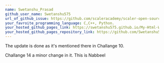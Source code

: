 ```yaml
---
name: Swetanshu_Prasad
github_user_name: Swetanshu575
url_of_github_issue: https://github.com/scaleracademy/scaler-open-source-september-challenge/issues/371
your_favroite_programming_language: C,C++, Python.
your_hosted_github_pages_link: https://swetanshu575.github.io/My-Html-Website-/
your_hosted_github_pages_repository_link: https://github.com/Swetanshu575/My-Html-Website-
---
```

The update is done as it's mentioned there in Challange 10.

Challange 14 a minor change in it. 
This is Nabbeel 
